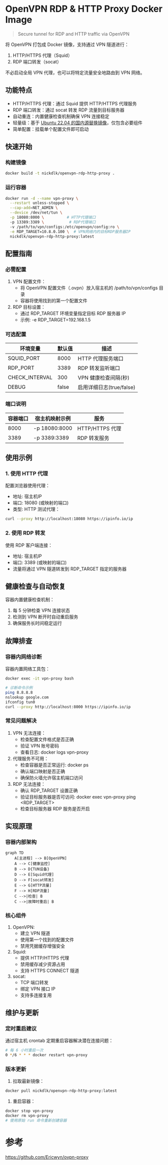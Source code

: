 # OpenVPN RDP & HTTP Proxy Docker Image
> Secure tunnel for RDP and HTTP traffic via OpenVPN

将 OpenVPN 打包成 Docker 镜像，支持通过 VPN 隧道进行：
1. HTTP/HTTPS 代理（Squid）
2. RDP 端口转发（socat）

不必启动全局 VPN 代理，也可以将特定流量安全地路由到 VPN 网络。

## 功能特点
- HTTP/HTTPS 代理：通过 Squid 提供 HTTP/HTTPS 代理服务
- RDP 端口转发：通过 socat 转发 RDP 流量到目标服务器
- 自动重连：内置健康检查机制确保 VPN 连接稳定
- 轻量级：基于 [Ubuntu 22.04 的国内源替换镜像](https://github.com/nickdlkk/ubuntu)，仅包含必要组件
- 简单配置：挂载单个配置文件即可启动

## 快速开始

### 构建镜像

```bash
docker build -t nickdlk/openvpn-rdp-http-proxy .
```

### 运行容器

```bash
docker run -d --name vpn-proxy \
  --restart unless-stopped \
  --cap-add=NET_ADMIN \
  --device /dev/net/tun \
  -p 18080:8000 \          # HTTP代理端口
  -p 13389:3389 \           # RDP代理端口
  -v /path/to/vpn/configs:/etc/openvpn/config:ro \
  -e RDP_TARGET=10.8.0.100 \  # VPN网络内的目标RDP服务器IP
  nickdlk/openvpn-rdp-http-proxy:latest
```

## 配置指南

### 必需配置

1. VPN 配置文件：
    - 将 OpenVPN 配置文件（.ovpn）放入宿主机的 /path/to/vpn/configs 目录
    - 容器将使用找到的第一个配置文件
2. RDP 目标设置：
    - 通过 RDP_TARGET 环境变量指定目标 RDP 服务器 IP
    - 示例: -e RDP_TARGET=192.168.1.5

### 可选配置

|环境变量|默认值|描述|
| ----- | ----- | ----- |
|SQUID_PORT|8000|HTTP 代理服务端口|
|RDP_PORT|3389|RDP 转发监听端口|
|CHECK_INTERVAL|300|VPN 健康检查间隔(秒)|
|DEBUG|false|启用详细日志(true/false)|

### 端口说明

|容器端口|宿主机映射示例|服务|
| ----- | ----- | ----- |
|8000|-p 18080:8000|HTTP/HTTPS 代理|
|3389|-p 3389:3389|RDP 转发服务|

## 使用示例

### 1. 使用 HTTP 代理

配置浏览器使用代理：
- 地址: 宿主机IP
- 端口: 18080 (或映射的端口)
- 类型: HTTP
测试代理：

```bash
curl --proxy http://localhost:18080 https://ipinfo.io/ip
```

### 2. 使用 RDP 转发

使用 RDP 客户端连接：
- 地址: 宿主机IP
- 端口: 3389 (或映射的端口)
- 流量将通过 VPN 隧道转发到 RDP_TARGET 指定的服务器

## 健康检查与自动恢复

容器内置健康检查机制：
1. 每 5 分钟检查 VPN 连接状态
2. 检测到 VPN 断开时自动重启服务
3. 确保服务长时间稳定运行

## 故障排查

### 容器内网络诊断

容器内置网络工具包：
```bash
docker exec -it vpn-proxy bash

# 诊断命令示例
ping 8.8.8.8
nslookup google.com
ifconfig tun0
curl --proxy http://localhost:8000 https://ipinfo.io/ip
```


### 常见问题解决
1. VPN 无法连接：
    - 检查配置文件格式是否正确
    - 验证 VPN 账号密码
    - 查看日志: docker logs vpn-proxy
2. 代理服务不可用：
    - 检查容器是否正常运行: docker ps
    - 确认端口映射是否正确
    - 确保防火墙允许宿主机端口访问
3. RDP 无法连接：
    - 确认 RDP_TARGET 设置正确
    - 验证目标服务器是否可访问: docker exec vpn-proxy ping <RDP_TARGET>
    - 检查目标服务器 RDP 服务是否开启

## 实现原理
### 容器内部架构

```mermaid
graph TD
    A[主进程] --> B[OpenVPN]
    A --> C[健康监控]
    B --> D{TUN设备}
    D --> E[Squid代理]
    D --> F[socat转发]
    E --> G[HTTP流量]
    F --> H[RDP流量]
    C -->|检查| B
    C -->|故障时重启| B
```

### 核心组件
1. OpenVPN:
    - 建立 VPN 隧道
    - 使用第一个找到的配置文件
    - 禁用凭据缓存增强安全
2. Squid:
    - 提供 HTTP/HTTPS 代理
    - 禁用缓存减少资源占用
    - 支持 HTTPS CONNECT 隧道
3. socat:
    - TCP 端口转发
    - 绑定 VPN 接口 IP
    - 支持多连接复用

## 维护与更新

### 定时重启建议

通过宿主机 crontab 定期重启容器解决潜在连接问题：
```bash
# 每 6 小时重启一次
0 */6 * * * docker restart vpn-proxy
```
### 版本更新
1. 拉取最新镜像：
```bash
docker pull nickdlk/openvpn-rdp-http-proxy:latest
```
1. 重启容器：
```bash
docker stop vpn-proxy
docker rm vpn-proxy
# 使用原始 run 命令重新创建容器
```

# 参考

https://github.com/Ericwyn/ovpn-proxy
